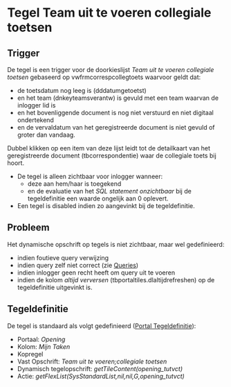 # Tegel Team uit te voeren collegiale toetsen

## Trigger

De tegel is een trigger voor de doorkieslijst _Team uit te voeren collegiale toetsen_ gebaseerd op vwfrmcorrespcollegtoets waarvoor geldt dat:

- de toetsdatum nog leeg is (dddatumgetoetst)
- en het team (dnkeyteamsverantw) is gevuld met een team waarvan de inlogger lid is
- en het bovenliggende document is nog niet verstuurd en niet digitaal ondertekend
- en de vervaldatum van het geregistreerde document is niet gevuld of groter dan vandaag.

Dubbel klikken op een item van deze lijst leidt tot de detailkaart van het geregistreerde document (tbcorrespondentie) waar de collegiale toets bij hoort.

- De tegel is alleen zichtbaar voor inlogger wanneer:
  - deze aan hem/haar is toegekend
  - en de evaluatie van het _SQL statement onzichtbaar_ bij de tegeldefinitie een waarde ongelijk aan 0 oplevert.
- Een tegel is disabled indien zo aangevinkt bij de tegeldefinitie.

## Probleem

Het dynamische opschrift op tegels is niet zichtbaar, maar wel gedefinieerd:

- indien foutieve query verwijzing
- indien query zelf niet correct (zie [Queries](/instellen_inrichten/queries.md))
- indien inlogger geen recht heeft om query uit te voeren
- indien de kolom _altijd verversen_ (tbportaltiles.dlaltijdrefreshen) op de tegeldefinitie uitgevinkt is.

## Tegeldefinitie

De tegel is standaard als volgt gedefinieerd ([Portal Tegeldefinitie](/instellen_inrichten/portaldefinitie/portal_tegel.md)):

- Portaal: _Opening_
- Kolom: _Mijn Taken_
- Kopregel
- Vast Opschrift: _Team uit te voeren;collegiale toetsen_
- Dynamisch tegelopschrift: _getTileContent(opening_tutvct)_
- Actie: _getFlexList(SysStandardList,nil,nil,G,opening_tutvct)_

